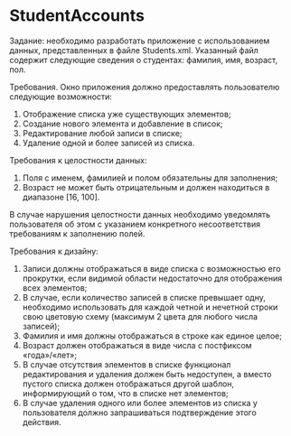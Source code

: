 # StudentAccounts
Задание: необходимо разработать приложение с использованием данных, представленных в файле Students.xml. Указанный файл содержит
следующие сведения о студентах: фамилия, имя, возраст, пол.

Требования.
Окно приложения должно предоставлять пользователю следующие возможности:
  1)	Отображение списка уже существующих элементов;
  2)	Создание нового элемента и добавление в список;
  3)	Редактирование любой записи в списке;   
  4)	Удаление одной и более записей из списка.

Требования к целостности данных:
  1)	Поля с именем, фамилией и полом обязательны для заполнения;
  2)	Возраст не может быть отрицательным и должен находиться в диапазоне [16, 100].

В случае нарушения целостности данных необходимо уведомлять пользователя об этом с указанием конкретного несоответствия требованиям к 
заполнению полей. 

Требования к дизайну:
  1)	Записи должны отображаться в виде списка с возможностью его прокрутки, если видимой области недостаточно для отображения всех 
элементов;
  2)	В случае, если количество записей в списке превышает одну, необходимо использовать для каждой четной и нечетной строки свою цветовую 
схему (максимум 2 цвета для любого числа записей);
  3)	Фамилия и имя должны отображаться в строке как единое целое;
  4)	Возраст должен отображаться в виде числа с постфиксом «года»/«лет»;
  5)	В случае отсутствия элементов в списке функционал редактирования и удаления должен быть недоступен, а вместо пустого списка должен 
отображаться другой шаблон, информирующий о том, что в списке нет элементов;
  6)	В случае удаления одного или более элементов из списка у пользователя должно запрашиваться подтверждение этого действия.
